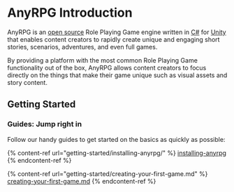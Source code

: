 # AnyRPG Introduction

AnyRPG is an [open source](https://github.com/AnyRPG/AnyRPGCore) Role Playing Game engine written in [C#](https://docs.microsoft.com/en-us/dotnet/csharp/) for [Unity](https://unity.com/) that enables content creators to rapidly create unique and engaging short stories, scenarios, adventures, and even full games.

By providing a platform with the most common Role Playing Game functionality out of the box, AnyRPG allows content creators to focus directly on the things that make their game unique such as visual assets and story content.

## Getting Started

### Guides: Jump right in

Follow our handy guides to get started on the basics as quickly as possible:

{% content-ref url="getting-started/installing-anyrpg/" %}
[installing-anyrpg](getting-started/installing-anyrpg/)
{% endcontent-ref %}

{% content-ref url="getting-started/creating-your-first-game.md" %}
[creating-your-first-game.md](getting-started/creating-your-first-game.md)
{% endcontent-ref %}
